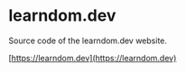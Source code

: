 # learndom.dev
Source code of the learndom.dev website.

[https://learndom.dev](https://learndom.dev)

